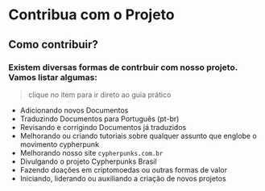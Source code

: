 # Contribua com o Projeto

## Como contribuir?

### Existem diversas formas de contrbuir com nosso projeto. Vamos listar algumas:
> clique no item para ir direto ao guia prático

- Adicionando novos Documentos
- Traduzindo Documentos para Português (pt-br)
- Revisando e corrigindo Documentos já traduzidos
- Melhorando ou criando tutoriais sobre qualquer assunto que englobe o movimento cypherpunk
- Melhorando nosso site ```cypherpunks.com.br```
- Divulgando o projeto Cypherpunks Brasil
- Fazendo doações em criptomoedas ou outras formas de valor
- Iniciando, liderando ou auxiliando a criação de novos projetos